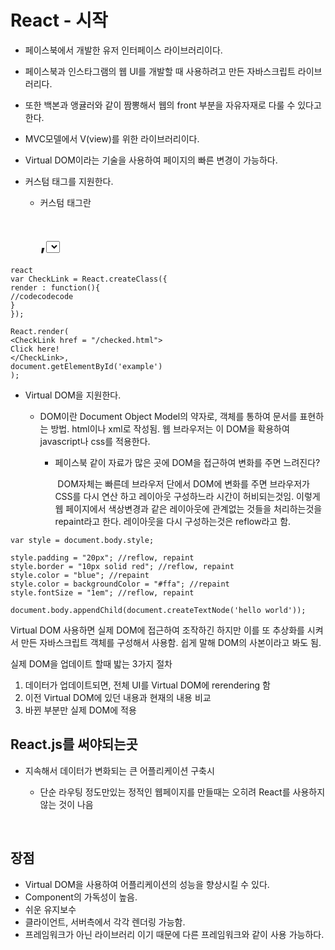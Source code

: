 

# React - 시작

- 페이스북에서 개발한 유저 인터페이스 라이브러리이다.

- 페이스북과 인스타그램의 웹 UI를 개발할 때 사용하려고 만든 자바스크립트 라이브러리다.

- 또한 백본과 앵귤러와 같이 짬뽕해서 웹의 front 부분을 자유자재로 다룰 수 있다고 한다. 

- MVC모델에서 V(view)를 위한 라이브러리이다.

- Virtual DOM이라는 기술을 사용하여 페이지의 빠른 변경이 가능하다.

- 커스텀 태그를 지원한다.

  - 커스텀 태그란 <h1>,<select>처럼 미리 지정된 태그 외에 나만의 태그를 만들어 웹을 개발하는 방식이다.

```
react
var CheckLink = React.createClass({
render : function(){
//codecodecode
}
});

React.render(
<CheckLink href = "/checked.html">
Click here!
</CheckLink>,
document.getElementById('example')
);
```

- Virtual DOM을 지원한다.

  - DOM이란 Document Object Model의 약자로, 객체를 통하여 문서를 표현하는 방법. html이나 xml로 작성됨. 웹 브라우저는 이 DOM을 확용하여 javascript나 css를 적용한다. 

    -   페이스북 같이 자료가 많은 곳에 DOM을 접근하여 변화를 주면 느려진다?

        ​	DOM자체는 빠른데 브라우저 단에서 DOM에 변화를 주면 브라우저가 CSS를 다시 연산 하고 레이아웃 구성하느라 시간이 허비되는것임. 이렇게 웹 페이지에서 색상변경과 같은 레이아웃에 관계없는 것들을 처리하는것을 repaint라고 한다. 레이아웃을 다시 구성하는것은 reflow라고 함. 

```react
var style = document.body.style;

style.padding = "20px"; //reflow, repaint
style.border = "10px solid red"; //reflow, repaint
style.color = "blue"; //repaint
style.color = backgroundColor = "#ffa"; //repaint
style.fontSize = "1em"; //reflow, repaint

document.body.appendChild(document.createTextNode('hello world'));
```

  Virtual DOM 사용하면 실제 DOM에 접근하여 조작하긴 하지만 이를 또 추상화를 시켜서 만든 자바스크립트 객체를 구성해서 사용함. 쉽게 말해 DOM의 사본이라고 봐도 됨.

  실제 DOM을 업데이트 할때 밟는 3가지 절차

  1. 데이터가 업데이트되면, 전체 UI를 Virtual DOM에 rerendering 함
  2. 이전 Virtual DOM에 있던 내용과 현재의 내용 비교
  3. 바뀐 부분만 실제 DOM에 적용



## React.js를 써야되는곳

- 지속해서 데이터가 변화되는 큰 어플리케이션 구축시

  - 단순 라우팅 정도만있는 정적인 웹페이지를 만들때는 오히려 React를 사용하지 않는 것이 나음

    ​

## 장점

- Virtual DOM을 사용하여 어플리케이션의 성능을 향상시킬 수 있다.
- Component의 가독성이 높음. 
- 쉬운 유지보수
- 클라이언트, 서버측에서 각각 렌더링 가능함.
- 프레임워크가 아닌 라이브러리 이기 때문에 다른 프레임워크와 같이 사용 가능하다.
